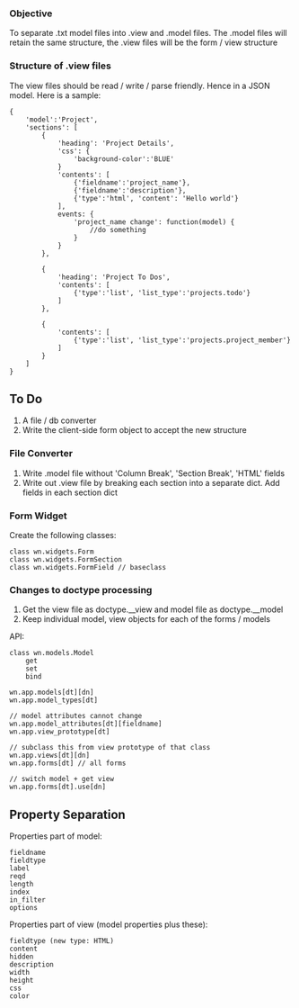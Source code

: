 ### Objective

To separate .txt model files into .view and .model files. The .model files will retain the same structure, the .view files will be the form / view structure

### Structure of .view files

The view files should be read / write / parse friendly. Hence in a JSON model. Here is a sample:

	{
		'model':'Project',
		'sections': [
			{
				'heading': 'Project Details',
				'css': {
					'background-color':'BLUE'
				}
				'contents': [
					{'fieldname':'project_name'},
					{'fieldname':'description'},
					{'type':'html', 'content': 'Hello world'}
				],
				events: {
					'project_name change': function(model) {
						//do something
					}
				}
			}, 
	
			{
				'heading': 'Project To Dos',
				'contents': [
					{'type':'list', 'list_type':'projects.todo'}
				]
			},
	
			{
				'contents': [
					{'type':'list', 'list_type':'projects.project_member'}
				]
			}
		]
	}

## To Do

1. A file / db converter
2. Write the client-side form object to accept the new structure

### File Converter

1. Write .model file without 'Column Break', 'Section Break', 'HTML' fields
2. Write out .view file by breaking each section into a separate dict. Add fields in each section dict

### Form Widget

Create the following classes:
    
    class wn.widgets.Form
    class wn.widgets.FormSection
    class wn.widgets.FormField // baseclass

### Changes to doctype processing

1. Get the view file as doctype.__view and model file as doctype.__model
2. Keep individual model, view objects for each of the forms / models

API:
    
    class wn.models.Model
        get
        set
        bind    

    wn.app.models[dt][dn]
    wn.app.model_types[dt]
    
    // model attributes cannot change
    wn.app.model_attributes[dt][fieldname]
    wn.app.view_prototype[dt]
    
    // subclass this from view prototype of that class 
    wn.app.views[dt][dn] 
    wn.app.forms[dt] // all forms
    
    // switch model + get view
    wn.app.forms[dt].use[dn] 
    
## Property Separation

Properties part of model:

    fieldname
    fieldtype
    label
    reqd
    length
    index
    in_filter
    options

Properties part of view (model properties plus these):

    fieldtype (new type: HTML)
    content
    hidden
    description
    width
    height
    css
    color
